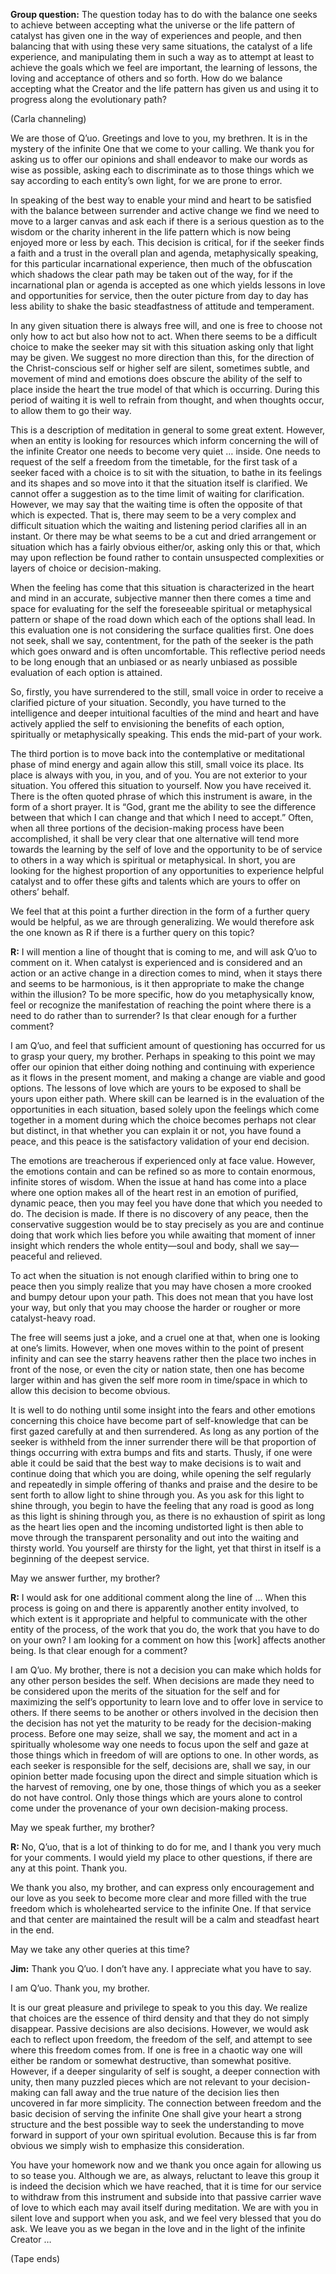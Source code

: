 <p class="group-question"><strong>Group question:</strong> The question today has to do with the balance one seeks to achieve between accepting what the universe or the life pattern of catalyst has given one in the way of experiences and people, and then balancing that with using these very same situations, the catalyst of a life experience, and manipulating them in such a way as to attempt at least to achieve the goals which we feel are important, the learning of lessons, the loving and acceptance of others and so forth. How do we balance accepting what the Creator and the life pattern has given us and using it to progress along the evolutionary path?</p>
<p class="channel-type">(Carla channeling)</p>
<p>We are those of Q’uo. Greetings and love to you, my brethren. It is in the mystery of the infinite One that we come to your calling. We thank you for asking us to offer our opinions and shall endeavor to make our words as wise as possible, asking each to discriminate as to those things which we say according to each entity’s own light, for we are prone to error.</p>
<p>In speaking of the best way to enable your mind and heart to be satisfied with the balance between surrender and active change we find we need to move to a larger canvas and ask each if there is a serious question as to the wisdom or the charity inherent in the life pattern which is now being enjoyed more or less by each. This decision is critical, for if the seeker finds a faith and a trust in the overall plan and agenda, metaphysically speaking, for this particular incarnational experience, then much of the obfuscation which shadows the clear path may be taken out of the way, for if the incarnational plan or agenda is accepted as one which yields lessons in love and opportunities for service, then the outer picture from day to day has less ability to shake the basic steadfastness of attitude and temperament.</p>
<p>In any given situation there is always free will, and one is free to choose not only how to act but also how not to act. When there seems to be a difficult choice to make the seeker may sit with this situation asking only that light may be given. We suggest no more direction than this, for the direction of the Christ-conscious self or higher self are silent, sometimes subtle, and movement of mind and emotions does obscure the ability of the self to place inside the heart the true model of that which is occurring. During this period of waiting it is well to refrain from thought, and when thoughts occur, to allow them to go their way.</p>
<p>This is a description of meditation in general to some great extent. However, when an entity is looking for resources which inform concerning the will of the infinite Creator one needs to become very quiet … inside. One needs to request of the self a freedom from the timetable, for the first task of a seeker faced with a choice is to sit with the situation, to bathe in its feelings and its shapes and so move into it that the situation itself is clarified. We cannot offer a suggestion as to the time limit of waiting for clarification. However, we may say that the waiting time is often the opposite of that which is expected. That is, there may seem to be a very complex and difficult situation which the waiting and listening period clarifies all in an instant. Or there may be what seems to be a cut and dried arrangement or situation which has a fairly obvious either/or, asking only this or that, which may upon reflection be found rather to contain unsuspected complexities or layers of choice or decision-making.</p>
<p>When the feeling has come that this situation is characterized in the heart and mind in an accurate, subjective manner then there comes a time and space for evaluating for the self the foreseeable spiritual or metaphysical pattern or shape of the road down which each of the options shall lead. In this evaluation one is not considering the surface qualities first. One does not seek, shall we say, contentment, for the path of the seeker is the path which goes onward and is often uncomfortable. This reflective period needs to be long enough that an unbiased or as nearly unbiased as possible evaluation of each option is attained.</p>
<p>So, firstly, you have surrendered to the still, small voice in order to receive a clarified picture of your situation. Secondly, you have turned to the intelligence and deeper intuitional faculties of the mind and heart and have actively applied the self to envisioning the benefits of each option, spiritually or metaphysically speaking. This ends the mid-part of your work.</p>
<p>The third portion is to move back into the contemplative or meditational phase of mind energy and again allow this still, small voice its place. Its place is always with you, in you, and of you. You are not exterior to your situation. You offered this situation to yourself. Now you have received it. There is the often quoted phrase of which this instrument is aware, in the form of a short prayer. It is “God, grant me the ability to see the difference between that which I can change and that which I need to accept.” Often, when all three portions of the decision-making process have been accomplished, it shall be very clear that one alternative will tend more towards the learning by the self of love and the opportunity to be of service to others in a way which is spiritual or metaphysical. In short, you are looking for the highest proportion of any opportunities to experience helpful catalyst and to offer these gifts and talents which are yours to offer on others’ behalf.</p>
<p>We feel that at this point a further direction in the form of a further query would be helpful, as we are through generalizing. We would therefore ask the one known as R if there is a further query on this topic?</p>
<p><strong>R:</strong> I will mention a line of thought that is coming to me, and will ask Q’uo to comment on it. When catalyst is experienced and is considered and an action or an active change in a direction comes to mind, when it stays there and seems to be harmonious, is it then appropriate to make the change within the illusion? To be more specific, how do you metaphysically know, feel or recognize the manifestation of reaching the point where there is a need to do rather than to surrender? Is that clear enough for a further comment?</p>
<p>I am Q’uo, and feel that sufficient amount of questioning has occurred for us to grasp your query, my brother. Perhaps in speaking to this point we may offer our opinion that either doing nothing and continuing with experience as it flows in the present moment, and making a change are viable and good options. The lessons of love which are yours to be exposed to shall be yours upon either path. Where skill can be learned is in the evaluation of the opportunities in each situation, based solely upon the feelings which come together in a moment during which the choice becomes perhaps not clear but distinct, in that whether you can explain it or not, you have found a peace, and this peace is the satisfactory validation of your end decision.</p>
<p>The emotions are treacherous if experienced only at face value. However, the emotions contain and can be refined so as more to contain enormous, infinite stores of wisdom. When the issue at hand has come into a place where one option makes all of the heart rest in an emotion of purified, dynamic peace, then you may feel you have done that which you needed to do. The decision is made. If there is no discovery of any peace, then the conservative suggestion would be to stay precisely as you are and continue doing that work which lies before you while awaiting that moment of inner insight which renders the whole entity—soul and body, shall we say—peaceful and relieved.</p>
<p>To act when the situation is not enough clarified within to bring one to peace then you simply realize that you may have chosen a more crooked and bumpy detour upon your path. This does not mean that you have lost your way, but only that you may choose the harder or rougher or more catalyst-heavy road.</p>
<p>The free will seems just a joke, and a cruel one at that, when one is looking at one’s limits. However, when one moves within to the point of present infinity and can see the starry heavens rather then the place two inches in front of the nose, or even the city or nation state, then one has become larger within and has given the self more room in time/space in which to allow this decision to become obvious.</p>
<p>It is well to do nothing until some insight into the fears and other emotions concerning this choice have become part of self-knowledge that can be first gazed carefully at and then surrendered. As long as any portion of the seeker is withheld from the inner surrender there will be that proportion of things occurring with extra bumps and fits and starts. Thusly, if one were able it could be said that the best way to make decisions is to wait and continue doing that which you are doing, while opening the self regularly and repeatedly in simple offering of thanks and praise and the desire to be sent forth to allow light to shine through you. As you ask for this light to shine through, you begin to have the feeling that any road is good as long as this light is shining through you, as there is no exhaustion of spirit as long as the heart lies open and the incoming undistorted light is then able to move through the transparent personality and out into the waiting and thirsty world. You yourself are thirsty for the light, yet that thirst in itself is a beginning of the deepest service.</p>
<p>May we answer further, my brother?</p>
<p><strong>R:</strong> I would ask for one additional comment along the line of … When this process is going on and there is apparently another entity involved, to which extent is it appropriate and helpful to communicate with the other entity of the process, of the work that you do, the work that you have to do on your own? I am looking for a comment on how this [work] affects another being. Is that clear enough for a comment?</p>
<p>I am Q’uo. My brother, there is not a decision you can make which holds for any other person besides the self. When decisions are made they need to be considered upon the merits of the situation for the self and for maximizing the self’s opportunity to learn love and to offer love in service to others. If there seems to be another or others involved in the decision then the decision has not yet the maturity to be ready for the decision-making process. Before one may seize, shall we say, the moment and act in a spiritually wholesome way one needs to focus upon the self and gaze at those things which in freedom of will are options to one. In other words, as each seeker is responsible for the self, decisions are, shall we say, in our opinion better made focusing upon the direct and simple situation which is the harvest of removing, one by one, those things of which you as a seeker do not have control. Only those things which are yours alone to control come under the provenance of your own decision-making process.</p>
<p>May we speak further, my brother?</p>
<p><strong>R:</strong> No, Q’uo, that is a lot of thinking to do for me, and I thank you very much for your comments. I would yield my place to other questions, if there are any at this point. Thank you.</p>
<p>We thank you also, my brother, and can express only encouragement and our love as you seek to become more clear and more filled with the true freedom which is wholehearted service to the infinite One. If that service and that center are maintained the result will be a calm and steadfast heart in the end.</p>
<p>May we take any other queries at this time?</p>
<p><strong>Jim:</strong> Thank you Q’uo. I don’t have any. I appreciate what you have to say.</p>
<p>I am Q’uo. Thank you, my brother.</p>
<p>It is our great pleasure and privilege to speak to you this day. We realize that choices are the essence of third density and that they do not simply disappear. Passive decisions are also decisions. However, we would ask each to reflect upon freedom, the freedom of the self, and attempt to see where this freedom comes from. If one is free in a chaotic way one will either be random or somewhat destructive, than somewhat positive. However, if a deeper singularity of self is sought, a deeper connection with unity, then many puzzled pieces which are not relevant to your decision-making can fall away and the true nature of the decision lies then uncovered in far more simplicity. The connection between freedom and the basic decision of serving the infinite One shall give your heart a strong structure and the best possible way to seek the understanding to move forward in support of your own spiritual evolution. Because this is far from obvious we simply wish to emphasize this consideration.</p>
<p>You have your homework now and we thank you once again for allowing us to so tease you. Although we are, as always, reluctant to leave this group it is indeed the decision which we have reached, that it is time for our service to withdraw from this instrument and subside into that passive carrier wave of love to which each may avail itself during meditation. We are with you in silent love and support when you ask, and we feel very blessed that you do ask. We leave you as we began in the love and in the light of the infinite Creator …</p>
<p class="comment">(Tape ends)</p>